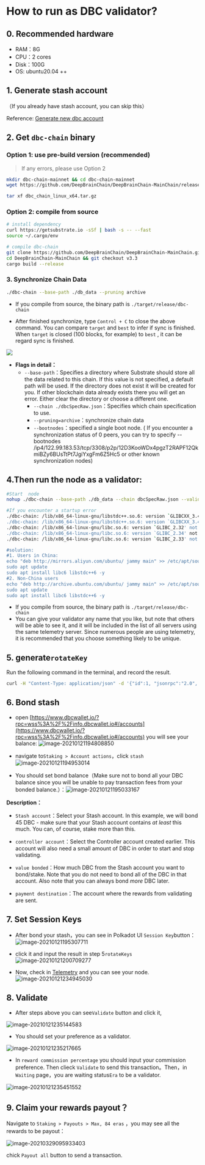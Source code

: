 # How to run as DBC validator?

## 0. Recommended hardware

- RAM：8G
- CPU：2 cores
- Disk：100G
- OS: ubuntu20.04 ++

## 1. Generate stash account

（If you already have stash account, you can skip this）

Reference: [Generate new dbc account](generate-new-account.md)

## 2. Get `dbc-chain` binary

### Option 1: use pre-build version (recommended)

> If any errors, please use Option 2

```bash
mkdir dbc-chain-mainnet && cd dbc-chain-mainnet
wget https://github.com/DeepBrainChain/DeepBrainChain-MainChain/releases/download/v3.3/dbc_chain_linux_x64.tar.gz -O dbc_chain_linux_x64.tar.gz

tar xf dbc_chain_linux_x64.tar.gz
```

### Option 2: compile from source

```bash
# install dependency
curl https://getsubstrate.io -sSf | bash -s -- --fast
source ~/.cargo/env

# compile dbc-chain
git clone https://github.com/DeepBrainChain/DeepBrainChain-MainChain.git
cd DeepBrainChain-MainChain && git checkout v3.3
cargo build --release
```

### 3. Synchronize Chain Data

```bash
./dbc-chain --base-path ./db_data --pruning archive
```

- If you compile from source, the binary path is `./target/release/dbc-chain`

- After finished synchronize, type `Control + C` to close the above command. You can compare `target` and `best` to infer if sync is finished. When `target` is closed (100 blocks, for example) to `best` , it can be regard sync is finished.

![](./assets/join_dbc_network.assets/image-20210126021938613.png)

- **Flags in detail：**
  - `--base-path`：Specifies a directory where Substrate should store all the data related to this chain. If this value is not specified, a default path will be used. If the directory does not exist it will be created for you. If other blockchain data already exists there you will get an error. Either clear the directory or choose a different one.
    - `--chain ./dbcSpecRaw.json`：Specifies which chain specification to use.
    - `--pruning=archive`：synchronize chain data
    - `--bootnodes`：specified a single boot node. ( If you encounter a synchronization status of 0 peers, you can try to specify --bootnodes /ip4/122.99.183.53/tcp/3308/p2p/12D3KooWDx4pgzT2RAPF12QkmiBZy6BUsTtPt7JgiYxgFm6Z5Hc5 or other known synchronization nodes)

## 4.Then run the node as a validator:

```bash
#Start  node
nohup ./dbc-chain --base-path ./db_data --chain dbcSpecRaw.json --validator --name YourNodeName 1>dbc_node.log 2>&1 &

#If you encounter a startup error
./dbc-chain: /lib/x86_64-linux-gnu/libstdc++.so.6: version `GLIBCXX_3.4.30' not found (required by ./dbc-chain)
./dbc-chain: /lib/x86_64-linux-gnu/libstdc++.so.6: version `GLIBCXX_3.4.29' not found (required by ./dbc-chain)
./dbc-chain: /lib/x86_64-linux-gnu/libc.so.6: version `GLIBC_2.32' not found (required by ./dbc-chain)
./dbc-chain: /lib/x86_64-linux-gnu/libc.so.6: version `GLIBC_2.34' not found (required by ./dbc-chain)
./dbc-chain: /lib/x86_64-linux-gnu/libc.so.6: version `GLIBC_2.33' not found (required by ./dbc-chain)

#solution:
#1. Users in China:
echo "deb http://mirrors.aliyun.com/ubuntu/ jammy main" >> /etc/apt/sources.list
sudo apt update
sudo apt install libc6 libstdc++6 -y
#2. Non-China users
echo "deb http://archive.ubuntu.com/ubuntu/ jammy main" >> /etc/apt/sources.list
sudo apt update
sudo apt install libc6 libstdc++6 -y
```

- If you compile from source, the binary path is `./target/release/dbc-chain`
- You can give your validator any name that you like, but note that others will be able to see it, and it will be included in the list of all servers using the same telemetry server. Since numerous people are using telemetry, it is recommended that you choose something likely to be unique.

## 5. generate`rotateKey`

Run the following command in the terminal, and record the result.

```bash
curl -H "Content-Type: application/json" -d '{"id":1, "jsonrpc":"2.0", "method": "author_rotateKeys", "params":[]}' http://localhost:9933
```

## 6. Bond stash

- open [https://www.dbcwallet.io/?rpc=wss%3A%2F%2Finfo.dbcwallet.io#/accounts](https://www.dbcwallet.io/?rpc=wss%3A%2F%2Finfo.dbcwallet.io#/accounts) you will see your balance: ![image-20210121194808850](./assets/join_dbc_network.assets/image-20210121194808850.png)

- navigate to`Staking > Account actions`，click `stash`![image-20210121194953014](./assets/join_dbc_network.assets/image-20210121194953014.png)

- You should set bond balance（Make sure not to bond all your DBC balance since you will be unable to pay transaction fees from your bonded balance.）：![image-20210121195033167](./assets/join_dbc_network.assets/image-20210121195033167.png)

**Description：**

- `Stash account`：Select your Stash account. In this example, we will bond 45 DBC - make sure that your Stash account contains _at least_ this much. You can, of course, stake more than this.

- `controller account`：Select the Controller account created earlier. This account will also need a small amount of DBC in order to start and stop validating.

- `value bonded`：How much DBC from the Stash account you want to bond/stake. Note that you do not need to bond all of the DBC in that account. Also note that you can always bond _more_ DBC later.

- `payment destination`：The account where the rewards from validating are sent.

## 7. Set Session Keys

- After bond your stash，you can see in Polkadot UI `Session Key`button：![image-20210121195307711](./assets/join_dbc_network.assets/image-20210121195307711.png)

- click it and input the result in step 5`rotateKeys`![image-20210121200709277](./assets/join_dbc_network.assets/image-20210121200709277.png)

- Now, check in [Telemetry](https://telemetry.polkadot.io/#list/0xd523fa2e0581f069b4f0c7b5944c21e9abc72305a08067868c91b898d1bf1dff) and you can see your node.![image-20210121234945030](./assets/join_dbc_network.assets/image-20210121234945030.png)

## 8. Validate

- After steps above you can see`Validate` button and click it,

![image-20210121235144583](./assets/join_dbc_network.assets/image-20210121235144583.png)

- You should set your preference as a validator.

![image-20210121235217665](./assets/join_dbc_network.assets/image-20210121235217665.png)

- In `reward commission percentage` you should input your commission preference. Then clieck `Validate` to send this transaction。Then，in `Waiting` page，you are waiting status`Era` to be a validator.

![image-20210121235451552](./assets/join_dbc_network.assets/image-20210121235451552.png)

## 9. Claim your rewards payout？

Navigate to `Staking > Payouts > Max, 84 eras` ，you may see all the rewards to be payout：

![image-20210329095933403](./assets/join_dbc_network.assets/image-20210329095933403.png)

chick `Payout all` button to send a transaction.
